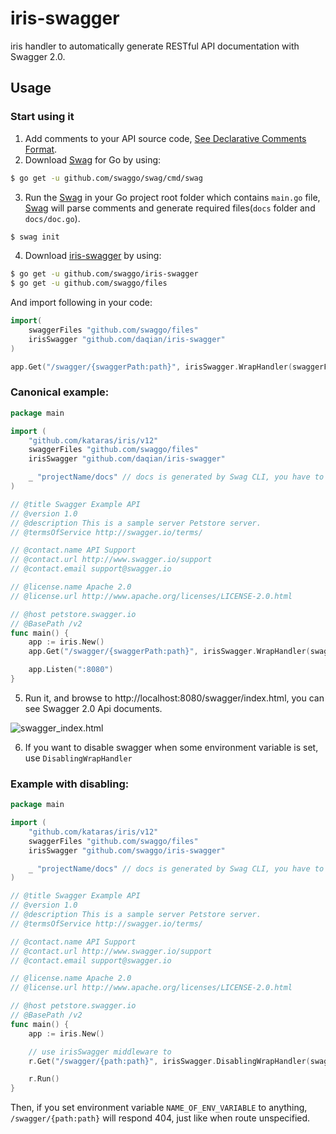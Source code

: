 # iris-swagger

iris handler to automatically generate RESTful API documentation with Swagger 2.0.

## Usage

### Start using it
1. Add comments to your API source code, [See Declarative Comments Format](https://swaggo.github.io/swaggo.io/declarative_comments_format/).
2. Download [Swag](https://github.com/swaggo/swag) for Go by using:
```sh
$ go get -u github.com/swaggo/swag/cmd/swag
```

3. Run the [Swag](https://github.com/swaggo/swag) in your Go project root folder which contains `main.go` file, [Swag](https://github.com/swaggo/swag) will parse comments and generate required files(`docs` folder and `docs/doc.go`).
```sh
$ swag init
```
4. Download [iris-swagger](https://github.com/daqiancode/iris-swagger) by using:
```sh
$ go get -u github.com/swaggo/iris-swagger
$ go get -u github.com/swaggo/files
```
And import following in your code:

```go
import(
	swaggerFiles "github.com/swaggo/files"
	irisSwagger "github.com/daqian/iris-swagger"
)

app.Get("/swagger/{swaggerPath:path}", irisSwagger.WrapHandler(swaggerFiles.Handler))
```

### Canonical example:

```go
package main

import (
	"github.com/kataras/iris/v12"
	swaggerFiles "github.com/swaggo/files"
	irisSwagger "github.com/daqian/iris-swagger"

	_ "projectName/docs" // docs is generated by Swag CLI, you have to import it.
)

// @title Swagger Example API
// @version 1.0
// @description This is a sample server Petstore server.
// @termsOfService http://swagger.io/terms/

// @contact.name API Support
// @contact.url http://www.swagger.io/support
// @contact.email support@swagger.io

// @license.name Apache 2.0
// @license.url http://www.apache.org/licenses/LICENSE-2.0.html

// @host petstore.swagger.io
// @BasePath /v2
func main() {
	app := iris.New()
	app.Get("/swagger/{swaggerPath:path}", irisSwagger.WrapHandler(swaggerFiles.Handler))

	app.Listen(":8080")
}
```

5. Run it, and browse to http://localhost:8080/swagger/index.html, you can see Swagger 2.0 Api documents.

![swagger_index.html](https://user-images.githubusercontent.com/8943871/60704329-b7ab0680-9f36-11e9-9184-5c638c05e9c5.png)

6. If you want to disable swagger when some environment variable is set, use `DisablingWrapHandler`

### Example with disabling:

```go
package main

import (
	"github.com/kataras/iris/v12"
	swaggerFiles "github.com/swaggo/files"
	irisSwagger "github.com/swaggo/iris-swagger"

	_ "projectName/docs" // docs is generated by Swag CLI, you have to import it.
)

// @title Swagger Example API
// @version 1.0
// @description This is a sample server Petstore server.
// @termsOfService http://swagger.io/terms/

// @contact.name API Support
// @contact.url http://www.swagger.io/support
// @contact.email support@swagger.io

// @license.name Apache 2.0
// @license.url http://www.apache.org/licenses/LICENSE-2.0.html

// @host petstore.swagger.io
// @BasePath /v2
func main() {
	app := iris.New()

    // use irisSwagger middleware to
	r.Get("/swagger/{path:path}", irisSwagger.DisablingWrapHandler(swaggerFiles.Handler, "NAME_OF_ENV_VARIABLE"))

	r.Run()
}
```

Then, if you set environment variable `NAME_OF_ENV_VARIABLE` to anything, `/swagger/{path:path}`
will respond 404, just like when route unspecified.
